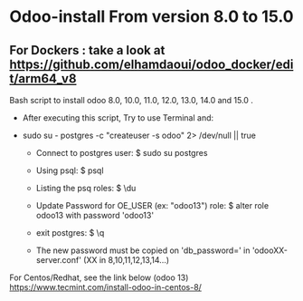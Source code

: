 # Odoo-install From version 8.0 to 15.0

## For Dockers : take a look at https://github.com/elhamdaoui/odoo_docker/edit/arm64_v8 


Bash script to install odoo 8.0, 10.0, 11.0, 12.0, 13.0, 14.0 and 15.0 .

- After executing this script, Try to use Terminal and:
- sudo su - postgres -c "createuser -s odoo" 2> /dev/null || true

  - Connect to postgres user: $ sudo su postgres
  
  - Using psql: $ psql 
  
  - Listing the psq roles: $ \du
  
  - Update Password for OE_USER (ex: "odoo13") role: $ alter role odoo13 with password 'odoo13'
  
  - exit postgres: $ \q
  - The new password must be copied on 'db_password=' in 'odooXX-server.conf' (XX in 8,10,11,12,13,14...)



For Centos/Redhat, see the link below (odoo 13)
https://www.tecmint.com/install-odoo-in-centos-8/
